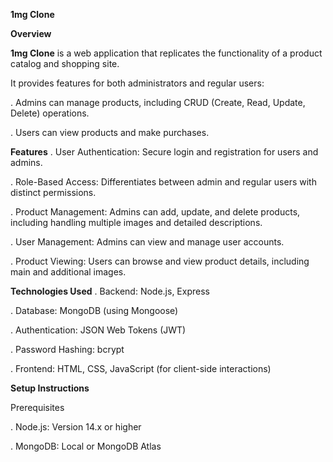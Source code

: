 **1mg Clone**

**Overview**


**1mg Clone** is a web application that replicates the functionality of a product catalog and shopping site. 


It provides features for both administrators and regular users:

. Admins can manage products, including CRUD (Create, Read, Update, Delete) operations.

. Users can view products and make purchases.

**Features**
. User Authentication: Secure login and registration for users and admins.

. Role-Based Access: Differentiates between admin and regular users with distinct permissions.

. Product Management: Admins can add, update, and delete products, including handling multiple images and detailed descriptions.

. User Management: Admins can view and manage user accounts.

. Product Viewing: Users can browse and view product details, including main and additional images.


**Technologies Used**
. Backend: Node.js, Express

. Database: MongoDB (using Mongoose)

. Authentication: JSON Web Tokens (JWT)

. Password Hashing: bcrypt

. Frontend: HTML, CSS, JavaScript (for client-side interactions)


**Setup Instructions**

Prerequisites

. Node.js: Version 14.x or higher

. MongoDB: Local or MongoDB Atlas
